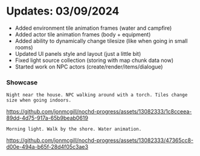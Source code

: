 # Updates: 03/09/2024

- Added environment tile animation frames (water and campfire)
- Added actor tile animation frames (body + equipment)
- Added ability to dynamically change tilesize (like when going in small rooms)
- Updated UI panels style and layout (just a little bit)
- Fixed light source collection (storing with map chunk data now)
- Started work on NPC actors (create/render/items/dialogue)

### Showcase

`Night near the house. NPC walking around with a torch. Tiles change size when going indoors.`

https://github.com/jonmcgill/nochd-progress/assets/13082333/1c8cceea-89dd-4d75-917a-65b9beab0619

`Morning light. Walk by the shore. Water animation.`

https://github.com/jonmcgill/nochd-progress/assets/13082333/47365cc8-d00e-494a-b65f-28d4f05c3ae3

